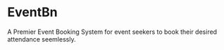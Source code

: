 # EventBn
A Premier Event Booking System for event seekers to book their desired attendance seemlessly.

